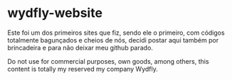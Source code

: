 # wydfly-website
Este foi um dos primeiros sites que fiz, sendo ele o primeiro, com códigos totalmente bagunçados e cheios de nós, decidi postar aqui também por brincadeira e para não deixar meu github parado.

Do not use for commercial purposes, own goods, among others, this content is totally my reserved my company Wydfly.
